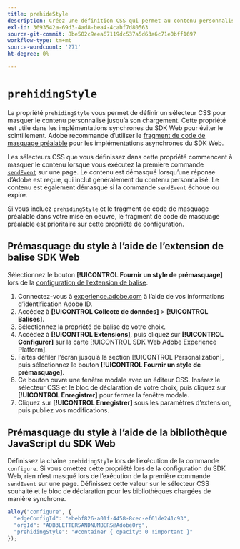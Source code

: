 ```yaml
---
title: prehideStyle
description: Créez une définition CSS qui permet au contenu personnalisé de se charger sans scintillement.
exl-id: 3693542a-69d3-4ad8-bea4-4cabf7d80563
source-git-commit: 8be502c9eea67119dc537a5d63a6c71e0bff1697
workflow-type: tm+mt
source-wordcount: '271'
ht-degree: 0%

---
```


# `prehidingStyle`

La propriété `prehidingStyle` vous permet de définir un sélecteur CSS pour masquer le contenu personnalisé jusqu’à son chargement. Cette propriété est utile dans les implémentations synchrones du SDK Web pour éviter le scintillement. Adobe recommande d’utiliser le [fragment de code de masquage préalable](../../personalization/manage-flicker.md) pour les implémentations asynchrones du SDK Web.

Les sélecteurs CSS que vous définissez dans cette propriété commencent à masquer le contenu lorsque vous exécutez la première commande [`sendEvent`](../sendevent/overview.md) sur une page. Le contenu est démasqué lorsqu’une réponse d’Adobe est reçue, qui inclut généralement du contenu personnalisé. Le contenu est également démasqué si la commande `sendEvent` échoue ou expire.

Si vous incluez `prehidingStyle` et le fragment de code de masquage préalable dans votre mise en oeuvre, le fragment de code de masquage préalable est prioritaire sur cette propriété de configuration.

## Prémasquage du style à l’aide de l’extension de balise SDK Web

Sélectionnez le bouton **[!UICONTROL Fournir un style de prémasquage]** lors de la [configuration de l’extension de balise](/help/tags/extensions/client/web-sdk/web-sdk-extension-configuration.md).

1. Connectez-vous à [experience.adobe.com](https://experience.adobe.com?lang=fr) à l’aide de vos informations d’identification Adobe ID.
1. Accédez à **[!UICONTROL Collecte de données]** > **[!UICONTROL Balises]**.
1. Sélectionnez la propriété de balise de votre choix.
1. Accédez à **[!UICONTROL Extensions]**, puis cliquez sur **[!UICONTROL Configurer]** sur la carte [!UICONTROL SDK Web Adobe Experience Platform].
1. Faites défiler l’écran jusqu’à la section [!UICONTROL Personalization], puis sélectionnez le bouton **[!UICONTROL Fournir un style de prémasquage]**.
1. Ce bouton ouvre une fenêtre modale avec un éditeur CSS. Insérez le sélecteur CSS et le bloc de déclaration de votre choix, puis cliquez sur **[!UICONTROL Enregistrer]** pour fermer la fenêtre modale.
1. Cliquez sur **[!UICONTROL Enregistrer]** sous les paramètres d’extension, puis publiez vos modifications.

## Prémasquage du style à l’aide de la bibliothèque JavaScript du SDK Web

Définissez la chaîne `prehidingStyle` lors de l’exécution de la commande `configure`. Si vous omettez cette propriété lors de la configuration du SDK Web, rien n’est masqué lors de l’exécution de la première commande `sendEvent` sur une page. Définissez cette valeur sur le sélecteur CSS souhaité et le bloc de déclaration pour les bibliothèques chargées de manière synchrone.

```js
alloy("configure", {
  "edgeConfigId": "ebebf826-a01f-4458-8cec-ef61de241c93",
  "orgId": "ADB3LETTERSANDNUMBERS@AdobeOrg",
  "prehidingStyle": "#container { opacity: 0 !important }"
});
```
